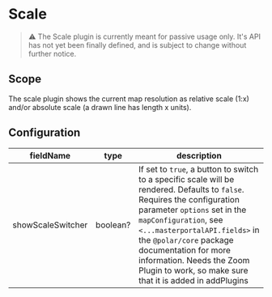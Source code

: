 # Scale

> ⚠ The Scale plugin is currently meant for passive usage only. It's API has not yet been finally defined, and is subject to change without further notice.

## Scope

The scale plugin shows the current map resolution as relative scale (1:x) and/or absolute scale (a drawn line has length x units).

## Configuration

| fieldName | type | description |
| - | - | - |
| showScaleSwitcher | boolean? | If set to `true`, a button to switch to a specific scale will be rendered. Defaults to `false`. Requires the configuration parameter `options` set in the `mapConfiguration`, see `<...masterportalAPI.fields>` in the `@polar/core` package documentation for more information. Needs the Zoom Plugin to work, so make sure that it is added in addPlugins